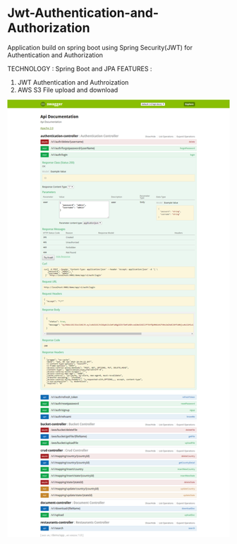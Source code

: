 # Jwt-Authentication-and-Authorization
Application build on spring boot using Spring Security(JWT) for Authentication and Authorization

TECHNOLOGY : Spring Boot and JPA 
FEATURES :
1) JWT Authentication and Authroization 
2) AWS S3 File upload and download

![alt text](https://github.com/Nayab-Haider/Jwt-Authentication-and-Authorization/blob/master/src/main/resources/images/swagger-ui.png)
